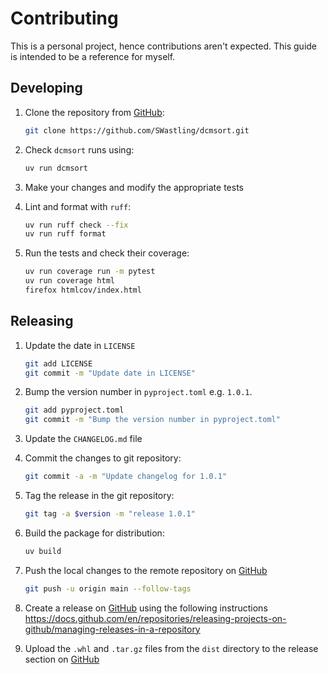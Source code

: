 # Contributing

This is a personal project, hence contributions aren't expected. 
This guide is intended to be a reference for myself.

## Developing

1. Clone the repository from [GitHub](https://github.com/):

    ```bash
    git clone https://github.com/SWastling/dcmsort.git
    ``` 

2. Check `dcmsort` runs using:

    ```bash
    uv run dcmsort
    ```

3. Make your changes and modify the appropriate tests 

4. Lint and format with `ruff`:

    ```bash
    uv run ruff check --fix
    uv run ruff format
    ```

5. Run the tests and check their coverage:

    ```bash
    uv run coverage run -m pytest
    uv run coverage html
    firefox htmlcov/index.html
    ```

## Releasing
1. Update the date in `LICENSE`

    ```bash
    git add LICENSE
    git commit -m "Update date in LICENSE"
    ```

2. Bump the version number in `pyproject.toml` e.g. `1.0.1`.

    ```bash
    git add pyproject.toml
    git commit -m "Bump the version number in pyproject.toml"
    ```

3. Update the `CHANGELOG.md` file

4. Commit the changes to git repository:

    ```bash
    git commit -a -m "Update changelog for 1.0.1"
    ```

5. Tag the release in the git repository:

    ```bash
    git tag -a $version -m "release 1.0.1"
    ```

6. Build the package for distribution:

    ```bash
    uv build
    ```

7. Push the local changes to the remote repository on [GitHub](https://github.com/) 
    
    ```bash
    git push -u origin main --follow-tags
    ```

8. Create a release on [GitHub](https://github.com/) using the following instructions https://docs.github.com/en/repositories/releasing-projects-on-github/managing-releases-in-a-repository

9. Upload the `.whl` and `.tar.gz` files from the `dist` directory to the release section on [GitHub](https://github.com/)